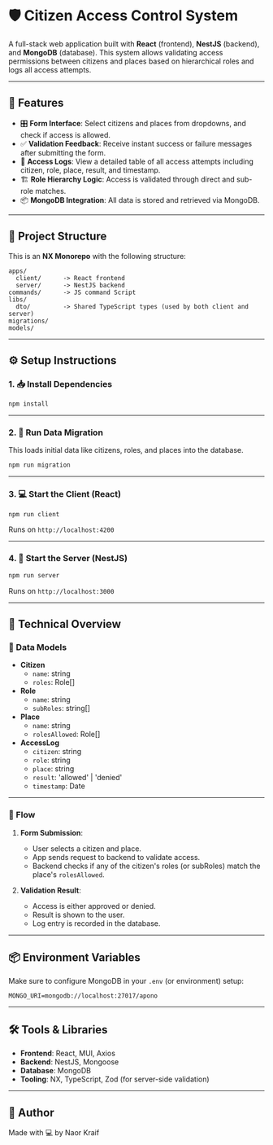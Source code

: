 # 🛡️ Citizen Access Control System

A full-stack web application built with **React** (frontend), **NestJS** (backend), and **MongoDB** (database). This system allows validating access permissions between citizens and places based on hierarchical roles and logs all access attempts.

---

## 🚀 Features

- 🎛️ **Form Interface**: Select citizens and places from dropdowns, and check if access is allowed.
- ✅ **Validation Feedback**: Receive instant success or failure messages after submitting the form.
- 📄 **Access Logs**: View a detailed table of all access attempts including citizen, role, place, result, and timestamp.
- 🏗️ **Role Hierarchy Logic**: Access is validated through direct and sub-role matches.
- 📦 **MongoDB Integration**: All data is stored and retrieved via MongoDB.

---

## 📂 Project Structure

This is an **NX Monorepo** with the following structure:

```
apps/
  client/      -> React frontend
  server/      -> NestJS backend
commands/      -> JS command Script 
libs/
  dto/         -> Shared TypeScript types (used by both client and server)
migrations/     
models/        
```

---

## ⚙️ Setup Instructions

### 1. 📥 Install Dependencies

```bash
npm install
```

---

### 2. 🧩 Run Data Migration

This loads initial data like citizens, roles, and places into the database.

```bash
npm run migration
```

---

### 3. 💻 Start the Client (React)

```bash
npm run client
```

Runs on `http://localhost:4200`

---

### 4. 🧠 Start the Server (NestJS)

```bash
npm run server
```

Runs on `http://localhost:3000`

---

## 🧠 Technical Overview

### 📁 Data Models

- **Citizen**
  - `name`: string
  - `roles`: Role[]
- **Role**
  - `name`: string
  - `subRoles`: string[]
- **Place**
  - `name`: string
  - `rolesAllowed`: Role[]
- **AccessLog**
  - `citizen`: string
  - `role`: string
  - `place`: string
  - `result`: 'allowed' | 'denied'
  - `timestamp`: Date

---

### 🔄 Flow

1. **Form Submission**:
   - User selects a citizen and place.
   - App sends request to backend to validate access.
   - Backend checks if any of the citizen's roles (or subRoles) match the place's `rolesAllowed`.

2. **Validation Result**:
   - Access is either approved or denied.
   - Result is shown to the user.
   - Log entry is recorded in the database.

---

## 📦 Environment Variables

Make sure to configure MongoDB in your `.env` (or environment) setup:

```
MONGO_URI=mongodb://localhost:27017/apono
```

---

## 🛠️ Tools & Libraries

- **Frontend**: React, MUI, Axios
- **Backend**: NestJS, Mongoose
- **Database**: MongoDB
- **Tooling**: NX, TypeScript, Zod (for server-side validation)

---

## 🧠 Author

Made with 💻 by Naor Kraif
